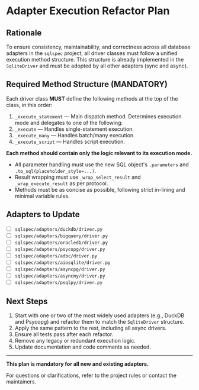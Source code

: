 # Adapter Execution Refactor Plan

## Rationale

To ensure consistency, maintainability, and correctness across all database adapters in the `sqlspec` project, all driver classes must follow a unified execution method structure. This structure is already implemented in the `SqliteDriver` and must be adopted by all other adapters (sync and async).

## Required Method Structure (MANDATORY)

Each driver class **MUST** define the following methods at the top of the class, in this order:

1. `_execute_statement` — Main dispatch method. Determines execution mode and delegates to one of the following:
2. `_execute` — Handles single-statement execution.
3. `_execute_many` — Handles batch/many execution.
4. `_execute_script` — Handles script execution.

**Each method should contain only the logic relevant to its execution mode.**

- All parameter handling must use the new SQL object's `.parameters` and `.to_sql(placeholder_style=...)`.
- Result wrapping must use `_wrap_select_result` and `_wrap_execute_result` as per protocol.
- Methods must be as concise as possible, following strict in-lining and minimal variable rules.

## Adapters to Update

- [ ] `sqlspec/adapters/duckdb/driver.py`
- [ ] `sqlspec/adapters/bigquery/driver.py`
- [ ] `sqlspec/adapters/oracledb/driver.py`
- [ ] `sqlspec/adapters/psycopg/driver.py`
- [ ] `sqlspec/adapters/adbc/driver.py`
- [ ] `sqlspec/adapters/aiosqlite/driver.py`
- [ ] `sqlspec/adapters/asyncpg/driver.py`
- [ ] `sqlspec/adapters/asyncmy/driver.py`
- [ ] `sqlspec/adapters/psqlpy/driver.py`

## Next Steps

1. Start with one or two of the most widely used adapters (e.g., DuckDB and Psycopg) and refactor them to match the `SqliteDriver` structure.
2. Apply the same pattern to the rest, including all async drivers.
3. Ensure all tests pass after each refactor.
4. Remove any legacy or redundant execution logic.
5. Update documentation and code comments as needed.

---

**This plan is mandatory for all new and existing adapters.**

For questions or clarifications, refer to the project rules or contact the maintainers.
